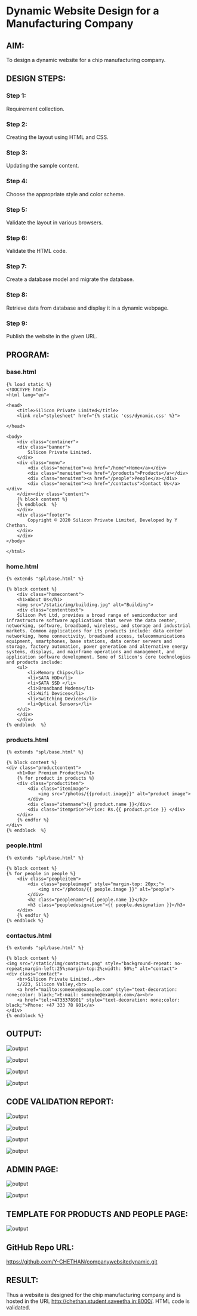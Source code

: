 # Dynamic Website Design for a Manufacturing Company
## AIM:
To design a dynamic website for a chip manufacturing company.

## DESIGN STEPS:
### Step 1: 
Requirement collection.
### Step 2:
Creating the layout using HTML and CSS.
### Step 3:
Updating the sample content.
### Step 4:
Choose the appropriate style and color scheme.
### Step 5:
Validate the layout in various browsers.
### Step 6:
Validate the HTML code.
### Step 7:
Create a database model and migrate the database.
### Step 8:
Retrieve data from database and display it in a dynamic webpage.
### Step 9:
Publish the website in the given URL.

## PROGRAM:

### base.html
```
{% load static %}
<!DOCTYPE html>
<html lang="en">

<head>
    <title>Silicon Private Limited</title>
    <link rel="stylesheet" href="{% static 'css/dynamic.css' %}">
              
</head>

<body>
    <div class="container">
    <div class="banner">
        Silicon Private Limited.
    </div>
    <div class="menu">
        <div class="menuitem"><a href="/home">Home</a></div> 
        <div class="menuitem"><a href="/products">Products</a></div> 
        <div class="menuitem"><a href="/people">People</a></div>
        <div class="menuitem"><a href="/contactus">Contact Us</a></div> 
    </div><div class="content">
    {% block content %}    
    {% endblock  %}
    </div>
    <div class="footer">
        Copyright © 2020 Silicon Private Limited, Developed by Y Chethan.
    </div>
    </div>
</body>

</html>
```

### home.html
```
{% extends "spl/base.html" %}

{% block content %}
    <div class="homecontent">    
    <h1>About Us</h1>
    <img src="/static/img/building.jpg" alt="Building">
    <div class="contenttext">
    Silicon Pvt Ltd, provides a broad range of semiconductor and infrastructure software applications that serve the data center, networking, software, broadband, wireless, and storage and industrial markets. Common applications for its products include: data center networking, home connectivity, broadband access, telecommunications equipment, smartphones, base stations, data center servers and storage, factory automation, power generation and alternative energy systems, displays, and mainframe operations and management, and application software development. Some of Silicon's core technologies and products include:
    <ul>
        <li>Memory Chips</li>
        <li>SATA HDD</li>
        <li>SATA SSD </li>
        <li>Broadband Modems</li>
        <li>Wifi Devices</li>
        <li>Switching Devices</li>
        <li>Optical Sensors</li>
    </ul> 
    </div>
    </div>
{% endblock  %}
```

### products.html
```
{% extends "spl/base.html" %}

{% block content %}
<div class="productcontent">
    <h1>Our Premium Products</h1>
    {% for product in products %}
    <div class="productitem">
        <div class="itemimage">
            <img src="/photos/{{product.image}}" alt="product image">
        </div>
        <div class="itemname">{{ product.name }}</div>
        <div class="itemprice">Price: Rs.{{ product.price }} </div>
    </div>
    {% endfor %}
</div>
{% endblock  %}
```

### people.html
```
{% extends "spl/base.html" %}

{% block content %}
{% for people in people %}
    <div class="peopleitem">
        <div class="peopleimage" style="margin-top: 20px;">
            <img src="/photos/{{ people.image }}" alt="people">
        </div>
        <h2 class="peoplename">{{ people.name }}</h2>
        <h3 class="peopledesignation">{{ people.designation }}</h3>
    </div>
    {% endfor %}
{% endblock %}
```

### contactus.html
```
{% extends "spl/base.html" %}

{% block content %}
<img src="/static/img/contactus.png" style="background-repeat: no-repeat;margin-left:25%;margin-top:2%;width: 50%;" alt="contact">
<div class="contact">
    <br>Silicon Private Limited.,<br>
    1/223, Silicon Valley,<br>
    <a href="mailto:someone@example.com" style="text-decoration: none;color: black;">E-mail: someone@example.com</a><br>
    <a href="tel:+4733378901" style="text-decoration: none;color: black;">Phone: +47 333 78 901</a>
</div>
{% endblock %}
```

## OUTPUT:

![output](./static/img/output1.jpg)

![output](./static/img/output2.jpg)

![output](./static/img/output3.jpg)

![output](./static/img/output4.jpg)

## CODE VALIDATION REPORT:

![output](./static/img/html1.jpg)

![output](./static/img/html2.jpg)

![output](./static/img/html3.jpg)

![output](./static/img/html4.jpg)

## ADMIN PAGE:

![output](./static/img/admin1.jpg)

![output](./static/img/admin2.jpg)

## TEMPLATE FOR PRODUCTS AND PEOPLE PAGE:

![output](./static/img/template.jpg)

##  GitHub Repo URL:
https://github.com/Y-CHETHAN/companywebsitedynamic.git

## RESULT:
Thus a website is designed for the chip manufacturing company and is hosted in the URL http://chethan.student.saveetha.in:8000/. HTML code is validated.